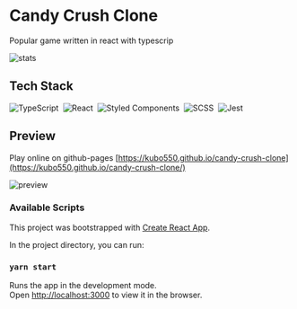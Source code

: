 # Candy Crush Clone

Popular game written in react with typescrip 

![stats](https://stack-stats.herokuapp.com/stats?id=14513625)

## Tech Stack

![TypeScript](https://img.shields.io/badge/-TypeScript-05122A?style=flat&logo=typescript)&nbsp;
![React](https://img.shields.io/badge/-React-05122A?style=flat&logo=react)&nbsp;
![Styled Components](https://img.shields.io/badge/-styled_components-05122A?style=flat&logo=styled-components)&nbsp;
![SCSS](https://img.shields.io/badge/-SCSS-05122A?style=flat&logo=SASS)&nbsp;
![Jest](https://img.shields.io/badge/-jest-05122A?style=flat&logo=jest)&nbsp;

## Preview

Play online on github-pages [https://kubo550.github.io/candy-crush-clone](https://kubo550.github.io/candy-crush-clone/)

![preview](https://github.com/kubo550/candy-crush-clone/blob/master/candy-preview.png?raw=true)



### Available Scripts

This project was bootstrapped with [Create React App](https://github.com/facebook/create-react-app).

In the project directory, you can run:

### `yarn start`

Runs the app in the development mode.\
Open [http://localhost:3000](http://localhost:3000) to view it in the browser.


